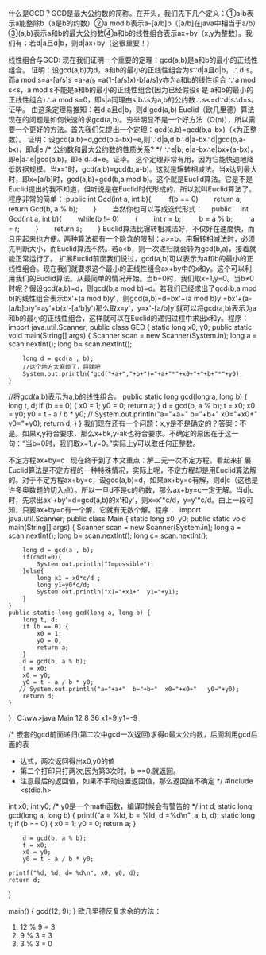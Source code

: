 什么是GCD？GCD是最大公约数的简称。在开头，我们先下几个定义：①a|b表示a能整除b（a是b的约数）②a mod b表示a-[a/b]b（[a/b]在java中相当于a/b）③(a,b)表示a和b的最大公约数④a和b的线性组合表示ax+by（x,y为整数）。我们有：若d|a且d|b，则d|ax+by（这很重要！）

线性组合与GCD:
现在我们证明一个重要的定理：gcd(a,b)是a和b的最小的正线性组合。
证明：设gcd(a,b)为d，a和b的最小的正线性组合为s∵d|a且d|b，∴d|s。而a mod s=a-[a/s]s =a-[a/s](ax+by) =a(1-[a/s]x)-b[a/s]y亦为a和b的线性组合
∵a mod s<s，a mod s不能是a和b的最小的正线性组合(因为已经假设s 是 a和b的最小的正线性组合)∴a mod s=0，即s|a同理由s|b∴s为a,b的公约数∴s<=d∵d|s∴d=s。证毕。
由这条定理易推知：若d|a且d|b，则d|gcd(a,b)
Euclid（欧几里德）算法现在的问题是如何快速的求gcd(a,b)。穷举明显不是一个好方法（O(n)），所以需要一个更好的方法。首先我们先提出一个定理：gcd(a,b)=gcd(b,a-bx)（x为正整数）。
证明：设gcd(a,b)=d,gcd(b,a-bx)=e,则∵d|a,d|b∴d|a-bx∴d|gcd(b,a-bx)，即d|e /* 公约数和最大公约数的性质关系? */
			  	   ∵e|b, e|a-bx∴e|bx+(a-bx)，即e|a∴e|gcd(a,b)，即e|d∴d=e。证毕。
这个定理非常有用，因为它能快速地降低数据规模。当x=1时，gcd(a,b)=gcd(b,a-b)。这就是辗转相减法。当x达到最大时，即x=[a/b]时，gcd(a,b)=gcd(b,a mod b)。这个就是Euclid算法。它是不是Euclid提出的我不知道，但听说是在Euclid时代形成的，所以就叫Euclid算法了。程序非常的简单：
public int Gcd(int a, int b){
    　　if(b == 0)
        　　return a;
        return Gcd(b, a % b);
　　}
　　当然你也可以写成迭代形式：
　public 　int Gcd(int a, int b){
    　　while(b != 0)
    　　{
        　　int r = b;
　　        b = a % b;
    　　    a = r;
    　　}
    　　return a;
　　}
Euclid算法比辗转相减法好，不仅好在速度快，而且用起来也方便。两种算法都有一个隐含的限制：a>=b。用辗转相减法时，必须先判断大小，而Euclid算法不然。若a<b，则一次递归就会转为gcd(b,a)，接着就能正常运行了。
扩展Euclid前面我们说过，gcd(a,b)可以表示为a和b的最小的正线性组合。现在我们就要求这个最小的正线性组合ax+by中的x和y。这个可以利用我们的Euclid算法。从最简单的情况开始。当b=0时，我们取x=1,y=0。当b≠0时呢？假设gcd(a,b)=d，则gcd(b,a mod b)=d。若我们已经求出了gcd(b,a mod b)的线性组合表示bx'+(a mod b)y'，则gcd(a,b)=d=bx'+(a mod b)y'=bx'+(a-[a/b]b)y'=ay'+b(x'-[a/b]y')那么取x=y'，y=x'-[a/b]y'就可以将gcd(a,b)表示为a和b的最小的正线性组合，这样就可以在Euclid的递归过程中求出x和y。程序： 
import java.util.Scanner; 
public class GED { 
    static long x0, y0; 
    public static void main(String[] args) { 
        Scanner scan = new Scanner(System.in); 
        long a = scan.nextInt(); 
        long b= scan.nextInt(); 
        
        
        long d = gcd(a , b); 
        //这个地方太麻烦了，将就吧
        System.out.println("gcd("+a+","+b+")="+a+"*"+x0+"+"+b+"*"+y0);
    } 
//将gcd(a,b)表示为a,b的线性组合。
    public static long gcd(long a, long b) { 
        long t, d; 
        if (b == 0) { 
            x0 = 1; 
            y0 = 0; 
            return a; 
        } 
        d = gcd(b, a % b); 
        t = x0; 
        x0 = y0; 
        y0 = t - a / b * y0; 
       // System.out.println("a="+a+"  b="+b+"  x0="+x0+"   y0="+y0);
        return d; 
    } 
} 
我们现在还有一个问题：x,y是不是确定的？答案：不是。如果x,y符合要求，那么x+bk,y-ak也符合要求。不确定的原因在于这一句：“当b=0时，我们取x=1,y=0。”实际上y可以取任何正整数。

不定方程ax+by=c   现在终于到了本文重点：解二元一次不定方程。看起来扩展Euclid算法是不定方程的一种特殊情况，实际上呢，不定方程却是用Euclid算法解的。对于不定方程ax+by=c，设gcd(a,b)=d，如果ax+by=c有解，则d|c（这也是许多奥数题的切入点）。所以一旦d不是c的约数，那么ax+by=c一定无解。当d|c时，先求出ax'+by'=d=gcd(a,b)的x'和y'，则x=x'*c/d，y=y'*c/d。由上一段可知，只要ax+by=c有一个解，它就有无数个解。程序： 
import java.util.Scanner; 
public class Main { 
    static long x0, y0; 
    public static void main(String[] args) { 
        Scanner scan = new Scanner(System.in); 
        long a = scan.nextInt(); 
        long b= scan.nextInt(); 
        long c= scan.nextInt(); 
        
        long d = gcd(a , b); 
        if(c%d!=0){ 
            System.out.println("Impossible"); 
        }else{ 
            long x1 = x0*c/d ; 
            long y1=y0*c/d;
            System.out.println("x1="+x1+"  y1="+y1); 
        } 
    } 
    public static long gcd(long a, long b) { 
        long t, d; 
        if (b == 0) { 
            x0 = 1; 
            y0 = 0; 
            return a; 
        } 
        d = gcd(b, a % b); 
        t = x0; 
        x0 = y0; 
        y0 = t - a / b * y0; 
       // System.out.println("a="+a+"  b="+b+"  x0="+x0+"   y0="+y0);
        return d; 
    } 
} 
 
C:\ww>java Main
12
8
36
x1=9 y1=-9

/* 嵌套的gcd前面递归(第二次中gcd一次返回)求得d最大公约数，后面利用gcd后面的表
 * 达式，两次返回得出x0,y0的值
 * 第二个打印只打两次,因为第3次时。b ==0.就返回。
 * 注意最后的返回值，如果不手动设置返回值，那么返回值不确定 
 */
#include <stdio.h>

int x0;
int y0;				/* y0是一个math函数，编译时候会有警告的 */
int d;
static long gcd(long a, long b) {
	printf("a = %ld, b = %ld, d =%d\n", a, b, d);
	static long t;
       	if (b == 0) {
       		x0 = 1;
       		y0 = 0;
       		return a;
       	}
	
       	d = gcd(b, a % b);
       	t = x0;
       	x0 = y0;
       	y0 = t - a / b * y0;
	
	printf("%d, %d, d= %d\n", x0, y0, d);
	return d;
}

main()
{
	gcd(12, 9);
}
欧几里德反复求余的方法：
1. 12 % 9 = 3
2. 9 % 3 = 3
3. 3 % 3 = 0

